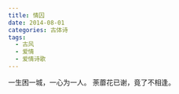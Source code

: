 ```yaml
---
title: 情囚
date: 2014-08-01
categories: 古体诗
tags:
  - 古风
  - 爱情
  - 爱情诗歌
---
```


一生困一城，一心为一人。<!--more-->
荼蘼花已谢，竟了不相逢。